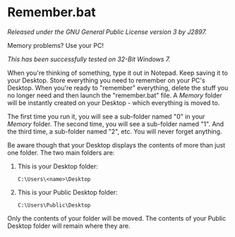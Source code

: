 Remember.bat
============
*Released under the GNU General Public License version 3 by J2897.*

Memory problems? Use your PC!

*This has been successfully tested on 32-Bit Windows 7.*

When you're thinking of something, type it out in Notepad. Keep saving it to your Desktop. Store everything you need to remember on your PC's Desktop. When you're ready to "remember" everything, delete the stuff you no longer need and then launch the "remember.bat" file. A *Memory* folder will be instantly created on your Desktop - which everything is moved to.

The first time you run it, you will see a sub-folder named "0" in your *Memory* folder. The second time, you will see a sub-folder named "1". And the third time, a sub-folder named "2", etc. You will never forget anything.

Be aware though that your Desktop displays the contents of more than just one folder. The two main folders are:

1.	This is your Desktop folder:

		C:\Users\<name>\Desktop

2.	This is your Public Desktop folder:

		C:\Users\Public\Desktop

Only the contents of your <name> folder will be moved. The contents of your Public Desktop folder will remain where they are.
